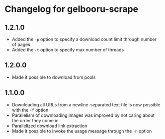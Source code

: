 # Changelog for gelbooru-scrape
## 1.2.1.0
 - Added the `-p` option to specify a download count limit through number of pages
 - Added the `-t` option to specify max number of threads

## 1.2.0.0
 - Made it possible to download from pools

## 1.1.0.0
 - Downloading all URLs from a newline-separated text file is now possible with the `-f` option
 - Parallelism of downloading images was improved by not caring about the order they come in
 - Parallelized download link extraction
 - Made it possible to invoke the usage message through the `-h` option
